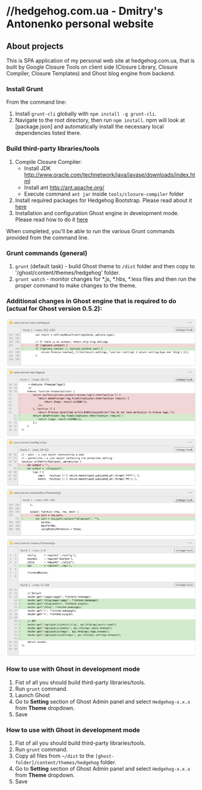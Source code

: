 # //hedgehog.com.ua - Dmitry's Antonenko personal website

## About projects
This is SPA application of my personal web site at hedgehog.com.ua, that is built by Google Closure Tools on client side (Closure Library, Closure Compiler, Closure Templates) and Ghost blog engine from backend.

### Install Grunt
From the command line:

1. Install `grunt-cli` globally with `npm install -g grunt-cli`.
2. Navigate to the root directory, then run `npm install`. npm will look at [package.json] and automatically install the necessary local dependencies listed there.

### Build third-party libraries/tools
1. Compile Closure Compiler:
    * Install JDK <http://www.oracle.com/technetwork/java/javase/downloads/index.html>
    * Install ant <http://ant.apache.org/>
    * Execute command `ant jar` inside `tools/closure-compiler` folder
2. Install required packages for Hedgehog Bootstrap. Please read about it [here](https://github.com/banguit/hedgehog-bootstrap)
3. Installation and configuration Ghost engine in development mode. Please read how to do it [here](https://github.com/TryGhost/Ghost#install-from-git)

When completed, you'll be able to run the various Grunt commands provided from the command line.

### Grunt commands (general)
1. `grunt` (default task) - build Ghost theme to `/dist` folder and then copy to '/ghost/content/themes/hedgehog' folder.
2. `grunt watch` - monitor changes for *.js, *.hbs, *.less files and then run the proper command to make changes to the theme.

### Additional changes in Ghost engine that is required to do (actual for Ghost version 0.5.2):
![core/server/api/settings.js](docs/assets/ghost-changes/core-server-api-settings.png)
![core/server/api-tags.js](docs/assets/ghost-changes/core-server-api-tags.png)
![core/server/config-url.js](docs/assets/ghost-changes/core-server-config-url.png)
![core/server/controllers-frontend.js](docs/assets/ghost-changes/core-server-controllers-frontend.png)
![core/server/routes-frontend.js](docs/assets/ghost-changes/core-server-routes-frontend.png)

### How to use with Ghost in development mode
1. Fist of all you should build third-party libraries/tools.
2. Run `grunt` command.
3. Launch Ghost
4. Go to **Setting** section of Ghost Admin panel and select `Hedgehog-x.x.x` from **Theme** dropdown.
5. Save

### How to use with Ghost in development mode
1. Fist of all you should build third-party libraries/tools.
2. Run `grunt` command.
3. Copy all files from `~/dist` to the `[ghost-folder]/content/themes/hedgehog` folder.
4. Go to **Setting** section of Ghost Admin panel and select `Hedgehog-x.x.x` from **Theme** dropdown.
5. Save